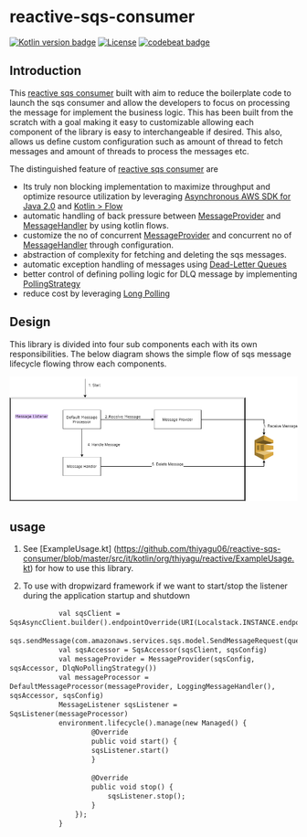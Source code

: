 # reactive-sqs-consumer

[![Kotlin version badge](https://img.shields.io/badge/kotlin-1.3-blue.svg)](https://kotlinlang.org/docs/reference/whatsnew13.html) 
[![License](https://img.shields.io/badge/License-Apache%202.0-blue.svg)](http://www.apache.org/licenses/LICENSE-2.0)
[![codebeat badge](https://codebeat.co/badges/d8f4dd3e-5082-40cc-bb25-75141a282c62)](https://codebeat.co/projects/github-com-thiyagu06-reactive-sqs-consumer-master)

## Introduction

This [reactive sqs consumer](https://github.com/thiyagu06/reactive-sqs-consumer) built with aim to reduce the boilerplate code to launch the sqs consumer and allow the developers to focus on processing the message for implement the business logic.
This has been built from the scratch with a goal making it easy to customizable allowing each component of the library is easy to interchangeable if desired. This also, allows us define custom configuration such as amount of thread to fetch messages and amount of threads to process the messages etc.

The distinguished feature of [reactive sqs consumer](https://github.com/thiyagu06/reactive-sqs-consumer) are

 * Its truly non blocking implementation to maximize throughput and optimize resource utilization by leveraging [Asynchronous AWS SDK for Java 2.0](https://docs.aws.amazon.com/sdk-for-java/v2/developer-guide/basics-async.html) and [Kotlin > Flow](https://kotlinlang.org/docs/reference/coroutines/flow.html)
 * automatic handling of back pressure between [MessageProvider](https://github.com/thiyagu06/reactive-sqs-consumer/blob/master/src/main/kotlin/org/thiyagu/reactive/core/MessageProvider.kt) and [MessageHandler](https://github.com/thiyagu06/reactive-sqs-consumer/blob/master/src/main/kotlin/org/thiyagu/reactive/core/MessageHandler.kt) by using kotlin flows.
 * customize the no of concurrent [MessageProvider](https://github.com/thiyagu06/reactive-sqs-consumer/blob/master/src/main/kotlin/org/thiyagu/reactive/core/MessageProvider.kt) and concurrent no of [MessageHandler](https://github.com/thiyagu06/reactive-sqs-consumer/blob/master/src/main/kotlin/org/thiyagu/reactive/core/MessageHandler.kt) through configuration.
 * abstraction of complexity for fetching and deleting the sqs messages.
 * automatic exception handling of messages using [Dead-Letter Queues](https://docs.aws.amazon.com/AWSSimpleQueueService/latest/SQSDeveloperGuide/sqs-dead-letter-queues.html)
 * better control of defining polling logic for DLQ message by implementing [PollingStrategy](https://github.com/thiyagu06/reactive-sqs-consumer/blob/master/src/main/kotlin/org/thiyagu/reactive/core/PollingStrategy.kt)
 * reduce cost by leveraging [Long Polling](https://docs.aws.amazon.com/AWSSimpleQueueService/latest/SQSDeveloperGuide/sqs-long-polling.html)   
 
## Design

This library is divided into four sub components each with its own responsibilities. The below diagram shows the simple flow of sqs message lifecycle flowing throw each components.

![Design Diagram](./docs/SqsConsumer.png "Design Diagram")

## usage

 1. See [ExampleUsage.kt] (https://github.com/thiyagu06/reactive-sqs-consumer/blob/master/src/it/kotlin/org/thiyagu/reactive/ExampleUsage.kt) for how to use this library.
 
 2. To use with dropwizard framework if we want to start/stop the listener during the application startup and shutdown
    
  ```   val sqsConfig = SqsConfig(1, 2, queueCreated.queueUrl, "")
              val sqsClient = SqsAsyncClient.builder().endpointOverride(URI(Localstack.INSTANCE.endpointSQS)).build()
              sqs.sendMessage(com.amazonaws.services.sqs.model.SendMessageRequest(queueCreated.queueUrl,"message"))
              val sqsAccessor = SqsAccessor(sqsClient, sqsConfig)
              val messageProvider = MessageProvider(sqsConfig, sqsAccessor, DlqNoPollingStrategy())
              val messageProcessor = DefaultMessageProcessor(messageProvider, LoggingMessageHandler(), sqsAccessor, sqsConfig)
              MessageListener sqsListener = SqsListener(messageProcessor)
              environment.lifecycle().manage(new Managed() {
                      @Override
                      public void start() {
                      sqsListener.start()
                      }
          
                      @Override
                      public void stop() {
                          sqsListener.stop();
                      }
                  });
              }  
``` 